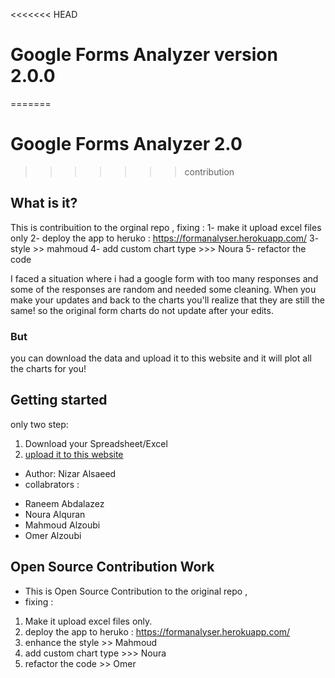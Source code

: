 <<<<<<< HEAD
# Google Forms Analyzer version 2.0.0
=======
# Google Forms Analyzer 2.0
>>>>>>> contribution

## What is it?
This is contribuition to the orginal repo , fixing  : 
1- make it upload excel files only 
2- deploy the app to heruko  : https://formanalyser.herokuapp.com/
3- style >> mahmoud 
4- add custom chart type >>> Noura 
5- refactor the code 





I faced a situation where i had a google form with too many responses and some of the responses are random and needed some cleaning.  When you make your updates and back to the charts you'll realize that they are still the same! so the original form charts do not update after your edits.

### But
you can download the data and upload it to this website and it will plot all the charts for you!

## Getting started
only two step:
1. Download your Spreadsheet/Excel
2. [upload it to this website](https://nizaralsaeed.github.io/formsAnalyser/)


* Author: Nizar Alsaeed
* collabrators :
 - Raneem Abdalazez
 - Noura Alquran
 - Mahmoud Alzoubi
 - Omer Alzoubi
## Open Source Contribution Work 
* This is Open Source Contribution  to the original repo , 
* fixing : 
1. Make it upload excel files only.
2. deploy the app to heruko : https://formanalyser.herokuapp.com/ 
3. enhance the style  >> Mahmoud 
4. add custom chart type >>> Noura 
5. refactor the code >> Omer

